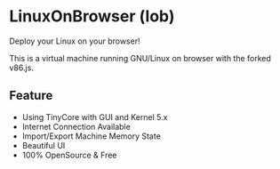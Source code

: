 # LinuxOnBrowser (lob)

Deploy your Linux on your browser!

This is a virtual machine running GNU/Linux on browser with the forked v86.js.

## Feature

- Using TinyCore with GUI and Kernel 5.x
- Internet Connection Available
- Import/Export Machine Memory State
- Beautiful UI
- 100% OpenSource & Free
